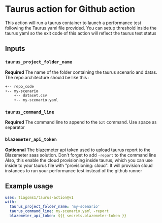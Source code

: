 # Taurus action for Github action

This action will run a taurus container to launch a performance test following the Taurus yaml file provided.
You can setup threshold inside the taurus yaml so the exit code of this action will reflect the taurus test status

## Inputs

### `taurus_project_folder_name`

**Required** The name of the folder containing the taurus scenario and datas.  
The repo architecture should be like this :

```sh
+-- repo_code
+-- my-scenario 
    +-- dataset.csv
    +-- my-scenario.yaml
```

### `taurus_command_line`

**Required** The command line to append to the `bzt` command. Use space as separator

### `blazemeter_api_token`

**Optionnal** The blazemeter api token used to upload taurus report to the Blazemeter saas solution. Don't forget to add `-report` to the command line  
Also, this enable the cloud provisioning inside taurus, which you can use inside to your taurus file with "provisioning: cloud". It will provision cloud instances to run your performance test instead of the github runner


## Example usage

```yaml
uses: tiagoms1/taurus-action@v1
with:
  taurus_project_folder_name: 'my-scenario'
  taurus_command_line: my-scenario.yaml -report
  blazemeter_api_token: ${{ secrets.blazemeter-token }}
```
